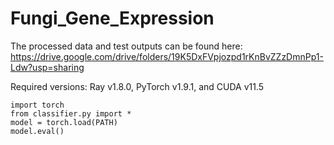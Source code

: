# Fungi_Gene_Expression

The processed data and test outputs can be found here: https://drive.google.com/drive/folders/19K5DxFVpjozpd1rKnBvZZzDmnPp1-Ldw?usp=sharing

Required versions: Ray v1.8.0, PyTorch v1.9.1, and CUDA v11.5

```
import torch
from classifier.py import *
model = torch.load(PATH)
model.eval()
```
